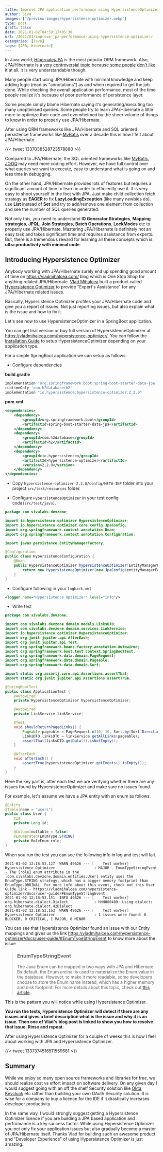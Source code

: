 ```yaml
---
title: Improve JPA application performance using HypersistenceOptimizer
author: Siva
images: ["/preview-images/hypersistence-optimizer.webp"]
type: post
draft: false
date: 2021-01-02T04:59:17+05:30
url: /2021/01/improve-jpa-performance-using-hypersistence-optimizer/
categories: [Java]
tags: [JPA, Hibernate]
---
```


In Java world, [Hibernate/JPA](https://hibernate.org/) is the most popular ORM framework. 
Also, JPA/Hibernate is a [very controversial topic](https://www.reddit.com/r/java/comments/5nz5nq/reasons_jpa_and_hibernate_should_be_phased_out/) 
because [some people](https://www.reddit.com/r/java/comments/53p253/how_hibernate_almost_ruined_my_career/) [don't like](https://www.reddit.com/r/java/comments/6prjad/java_shower_thoughts_when_people_say_high/) it at all.
It is very understandable though. 

Many people start using JPA/Hibernate with minimal knowledge and keep adding logic (read as "annotations") as and when required to get the job done.
While checking the overall application performance, most of the time people realize it's because of poor performance of persistence layer. 

Some people simply blame Hibernate saying it's generating/executing too many unoptimised queries. 
Some people try to learn JPA/Hibernate a little more to optimize their code and overwhelmed by the sheer volume of things to know in order to properly use JPA/Hibernate. 

After using ORM frameworks like JPA/Hibernate and SQL oriented persistence frameworks like [MyBatis](https://mybatis.org/mybatis-3/) over a decade this is how I felt about JPA/Hibernate.

{{< tweet 1337038528723578880 >}}

Compared to JPA/Hibernate, the SQL oriented frameworks like [MyBatis](https://mybatis.org/mybatis-3/), [JOOQ](https://www.jooq.org/) may need more coding effort.
However, we have full control over what queries we want to execute, easy to understand what is going on and less time in debugging.

On the other hand, JPA/Hibernate provides lots of features but requires a significant amount of time to learn in order to efficiently use it.
It is very easy to shoot yourself in the foot with JPA. 
Just make child collection fetch strategy as **EAGER** to fix **LazyLoadingException** (like many newbies do), 
use **List** instead of **Set** and try to add/remove one element from collection and see the number of SQL queries generated.

Not only this, you need to understand **ID Generator Strategies**, **Mapping strategies**, **JPQL**, **Join Strategies**, **Batch Operations**, **LockModes** etc to properly use JPA/Hibernate.
Mastering JPA/Hibernate is definitely not an easy task and takes significant time and requires assistance from experts.
But, there is a tremendous reward for learning all these concepts which is **ultra productivity with minimal code**.

## Introducing Hypersistence Optimizer
Anybody working with JPA/Hibernate surely end up spending good amount of time on https://vladmihalcea.com/ blog which is One Stop Shop for anything related JPA/Hibernate.
[Vlad Mihalcea](https://twitter.com/vlad_mihalcea) built a product called [Hypersistence Optimizer](https://vladmihalcea.com/hypersistence-optimizer/) to provide "Expert's Assistance" for any JPA/Hibernate related issues.

Basically, Hypersistence Optimizer profiles your JPA/Hibernate code and give you a report of issues.
Not just reporting issues, but also explain what is the issue and how to fix it.

Let's see how to use HypersistenceOptimizer in a SpringBoot application.

You can get trial version or buy full version of HypersistenceOptimizer at https://vladmihalcea.com/hypersistence-optimizer/.
You can follow the [Installation Guide](https://vladmihalcea.com/hypersistence-optimizer/docs/installation-guide/) to setup HypersistenceOptimizer depending on your application type.

For a simple SpringBoot application we can setup as follows:

* Configure dependencies

**build.gradle**

```groovy
implementation 'org.springframework.boot:spring-boot-starter-data-jpa'
runtimeOnly 'com.h2database:h2'
implementation "io.hypersistence:hypersistence-optimizer:2.2.0"
```

**pom.xml**
```xml
<dependencies>
    <dependency>
        <groupId>org.springframework.boot</groupId>
        <artifactId>spring-boot-starter-data-jpa</artifactId>
    </dependency>
    <dependency>
        <groupId>com.h2database</groupId>
        <artifactId>h2</artifactId>
    </dependency>
    <dependency>
        <groupId>io.hypersistence</groupId>
        <artifactId>hypersistence-optimizer</artifactId>
        <version>2.2.0</version>
    </dependency>
</dependencies>
```

* Copy `hypersistence-optimizer-2.2.0/config/META-INF` folder into your project `src/test/resources` folder.

* Configure `HypersistenceOptimizer` in your test config code`(src/test/java)`. 
  
```java
package com.sivalabs.devzone;

import io.hypersistence.optimizer.HypersistenceOptimizer;
import io.hypersistence.optimizer.core.config.JpaConfig;
import org.springframework.context.annotation.Bean;
import org.springframework.context.annotation.Configuration;

import javax.persistence.EntityManagerFactory;

@Configuration
public class HypersistenceConfiguration {
    @Bean
    public HypersistenceOptimizer hypersistenceOptimizer(EntityManagerFactory entityManagerFactory) {
        return new HypersistenceOptimizer(new JpaConfig(entityManagerFactory));
    }
}
```

* Configure following in your `logback.xml`

```xml
<logger name="Hypersistence Optimizer" level="info"/>
```

* Write test

```java
package com.sivalabs.devzone;

import com.sivalabs.devzone.domain.models.LinksDTO;
import com.sivalabs.devzone.domain.services.LinkService;
import io.hypersistence.optimizer.HypersistenceOptimizer;
import org.junit.jupiter.api.AfterEach;
import org.junit.jupiter.api.Test;
import org.springframework.beans.factory.annotation.Autowired;
import org.springframework.boot.test.context.SpringBootTest;
import org.springframework.data.domain.PageRequest;
import org.springframework.data.domain.Pageable;
import org.springframework.data.domain.Sort;

import static org.assertj.core.api.Assertions.assertThat;
import static org.junit.jupiter.api.Assertions.assertTrue;

@SpringBootTest
public class ApplicationTest {
    @Autowired
    private HypersistenceOptimizer hypersistenceOptimizer;

    @Autowired
    private LinkService linkService;

    @Test
    void shouldReturnPagedLinks() {
        Pageable pageable = PageRequest.of(0, 10, Sort.by(Sort.Direction.DESC, "createdAt"));
        LinksDTO linksDTO = linkService.getAllLinks(pageable);
        assertThat(linksDTO.getData()).isNotEmpty();
    }

    @AfterEach
    void afterEach() {
        assertTrue(hypersistenceOptimizer.getEvents().isEmpty());
    }
}
```

Here the key part is, after each test we are verifying whether there are any issues found by HypersistenceOptimizer and make sure no issues found.

For example, let's assume we have a JPA entity with an enum as follows:

```java
@Entity
@Table(name = "users")
public class User {
    @Id
    private Long id;

    @Column(nullable = false)
    @Enumerated(EnumType.STRING)
    private RoleEnum role;
}
```

When you run the test you can see the following info in log and test will fail.

```
2021-01-02 12:18:53.127  WARN 49626 --- [    Test worker] Hypersistence Optimizer                  : MAJOR - EnumTypeStringEvent - The [role] enum attribute in the [com.sivalabs.devzone.domain.entities.User] entity uses the EnumType.STRING strategy, which has a bigger memory footprint than EnumType.ORDINAL. For more info about this event, check out this User Guide link - https://vladmihalcea.com/hypersistence-optimizer/docs/user-guide/#EnumTypeStringEvent
2021-01-02 12:18:53.151  INFO 49626 --- [    Test worker] org.hibernate.dialect.Dialect            : HHH000400: Using dialect: org.hibernate.dialect.H2Dialect
2021-01-02 12:18:53.163  WARN 49626 --- [    Test worker] Hypersistence Optimizer                  : 1 issues were found: 0 BLOCKER, 0 CRITICAL, 1 MAJOR, 0 MINOR
```

You can see that Hypersistence Optimizer found an issue with our Entity mappings and gives us the link https://vladmihalcea.com/hypersistence-optimizer/docs/user-guide/#EnumTypeStringEvent to know more about the issue 

>    ### EnumTypeStringEvent
>    The Java Enum can be mapped in two ways with JPA and Hibernate. By default, the Enum ordinal is used to materialize the Enum value in the database. However, to make it more readable, some developers choose to store the Enum name instead, which has a higher memory and disk footprint.
>    For more details about this topic, check out [this article](https://vladmihalcea.com/the-best-way-to-map-an-enum-type-with-jpa-and-hibernate/).

This is the pattern you will notice while using Hypersistence Optimizer. 

**You run the tests, Hypersistence Optimizer will detect if there are any issues and gives a brief description what is the issue and why it is an issue.
Then one of Vlad's blog post is linked to show you how to resolve that issue. Rinse and repeat.**

After using Hypersistence Optimizer for a couple of weeks this is how I feel about working with JPA and Hypersistence Optimizer.

{{< tweet 1337374516511559681 >}}

## Summary

While we enjoy so many open source frameworks and libraries for free, we should realize cost vs effort impact on software delivery.
On any given day I would suggest going with an off the shelf Security solution like [Okta](https://www.okta.com/), [Keycloak](https://www.keycloak.org/) etc rather than building your own OAuth Security solution.
It is wise for a company to buy a licence for the IDE if it drastically increases developer productivity.

In the same way, I would strongly suggest getting a Hypersistence Optimizer licence if you are building a JPA based application and performance is a key success factor.
While using Hypersistence Optimizer you not only fix your application issues but also gradually become a master of JPA/Hibernate itself.
Thanks Vlad for building such an awesome product and "Developer Experience" of using Hypersistence Optimizer is just amazing.
